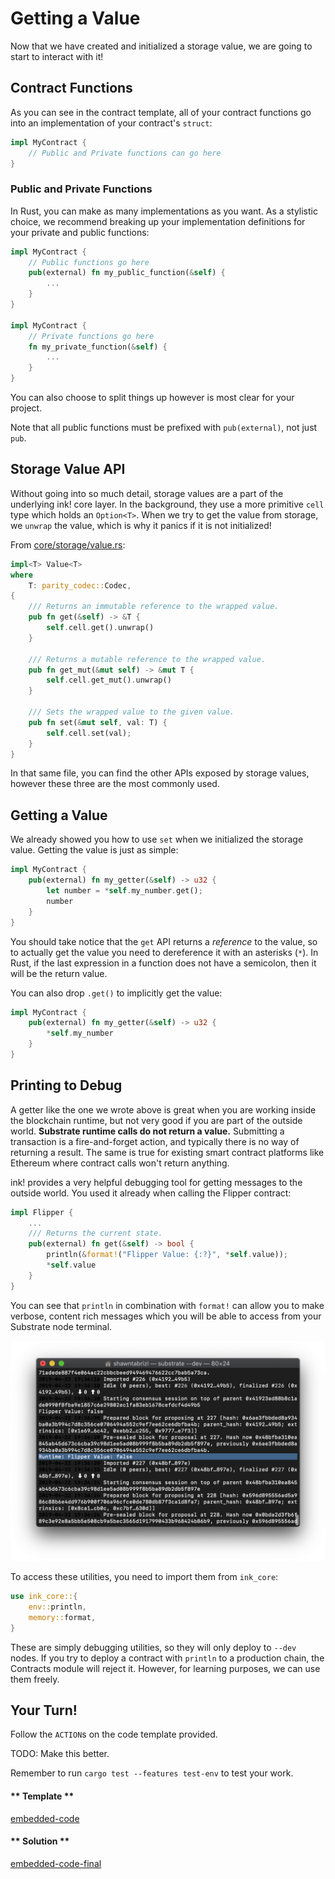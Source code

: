 Getting a Value
===

Now that we have created and initialized a storage value, we are going to start to interact with it!

## Contract Functions

As you can see in the contract template, all of your contract functions go into an implementation of your contract's `struct`:

```rust
impl MyContract {
    // Public and Private functions can go here
}
```

### Public and Private Functions

In Rust, you can make as many implementations as you want. As a stylistic choice, we recommend breaking up your implementation definitions for your private and public functions:

```rust
impl MyContract {
    // Public functions go here
    pub(external) fn my_public_function(&self) {
        ...
    } 
}

impl MyContract {
    // Private functions go here
    fn my_private_function(&self) {
        ...
    }
}
```

You can also choose to split things up however is most clear for your project.

Note that all public functions must be prefixed with `pub(external)`, not just `pub`.

## Storage Value API

Without going into so much detail, storage values are a part of the underlying ink! core layer. In the background, they use a more primitive `cell` type which holds an `Option<T>`. When we try to get the value from storage, we `unwrap` the value, which is why it panics if it is not initialized!

From [core/storage/value.rs](https://github.com/paritytech/ink/blob/master/core/src/storage/value.rs):

```rust
impl<T> Value<T>
where
    T: parity_codec::Codec,
{
    /// Returns an immutable reference to the wrapped value.
    pub fn get(&self) -> &T {
        self.cell.get().unwrap()
    }

    /// Returns a mutable reference to the wrapped value.
    pub fn get_mut(&mut self) -> &mut T {
        self.cell.get_mut().unwrap()
    }

    /// Sets the wrapped value to the given value.
    pub fn set(&mut self, val: T) {
        self.cell.set(val);
    }
}
```

In that same file, you can find the other APIs exposed by storage values, however these three are the most commonly used.

## Getting a Value

We already showed you how to use `set` when we initialized the storage value. Getting the value is just as simple:

```rust
impl MyContract {
    pub(external) fn my_getter(&self) -> u32 {
        let number = *self.my_number.get();
        number
    }
}
```

You should take notice that the `get` API returns a _reference_ to the value, so to actually get the value you need to dereference it with an asterisks (`*`). In Rust, if the last expression in a function does not have a semicolon, then it will be the return value.

You can also drop `.get()` to implicitly get the value:

```rust
impl MyContract {
    pub(external) fn my_getter(&self) -> u32 {
        *self.my_number
    }
}
```

## Printing to Debug

A getter like the one we wrote above is great when you are working inside the blockchain runtime, but not very good if you are part of the outside world. **Substrate runtime calls do not return a value.** Submitting a transaction is a fire-and-forget action, and typically there is no way of returning a result. The same is true for existing smart contract platforms like Ethereum where contract calls won't return anything.

ink! provides a very helpful debugging tool for getting messages to the outside world. You used it already when calling the Flipper contract:

```rust
impl Flipper {
    ...
    /// Returns the current state.
    pub(external) fn get(&self) -> bool {
        println(&format!("Flipper Value: {:?}", *self.value));
        *self.value
    }
}
```

You can see that `println` in combination with `format!` can allow you to make verbose, content rich messages which you will be able to access from your Substrate node terminal.

![An image of println in the terminal for Flipper with false](../0/assets/flipper-println-false.png)

To access these utilities, you need to import them from `ink_core`:

```rust
use ink_core::{
    env::println,
    memory::format,
}
```

These are simply debugging utilities, so they will only deploy to `--dev` nodes. If you try to deploy a contract with `println` to a production chain, the Contracts module will reject it. However, for learning purposes, we can use them freely.

## Your Turn!

Follow the `ACTION`s on the code template provided.

TODO: Make this better.

Remember to run `cargo test --features test-env` to test your work.

<!-- tabs:start -->

#### ** Template **

[embedded-code](./assets/1.3-template.rs ':include :type=code embed-template')

#### ** Solution **

[embedded-code-final](./assets/1.3-finished-code.rs ':include :type=code embed-final')

<!-- tabs:end -->